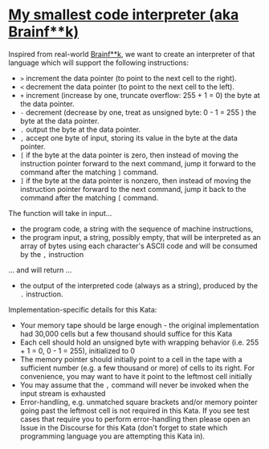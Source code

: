 # [My smallest code interpreter (aka Brainf**k)](https://www.codewars.com/kata/526156943dfe7ce06200063e)

Inspired from real-world [Brainf\*\*k](http://en.wikipedia.org/wiki/Brainfuck), we want to create an interpreter of that language which will support the following instructions:

* `>` increment the data pointer (to point to the next cell to the right).
* `<` decrement the data pointer (to point to the next cell to the left).
* `+` increment (increase by one, truncate overflow: 255 + 1 = 0) the byte at the data pointer.
* `-` decrement (decrease by one, treat as unsigned byte: 0 - 1 = 255 ) the byte at the data pointer.
* `.` output the byte at the data pointer.
* `,` accept one byte of input, storing its value in the byte at the data pointer.
* `[` if the byte at the data pointer is zero, then instead of moving the instruction pointer forward to the next command, jump it forward to the command after the matching `]` command.
* `]` if the byte at the data pointer is nonzero, then instead of moving the instruction pointer forward to the next command, jump it back to the command after the matching `[` command.

The function will take in input...

* the program code, a string with the sequence of machine instructions,
* the program input, a string, possibly empty, that will be interpreted as an array of bytes using each character's ASCII code and will be consumed by the `,` instruction

... and will return ...

* the output of the interpreted code (always as a string), produced by the `.` instruction.

Implementation-specific details for this Kata:

- Your memory tape should be large enough - the original implementation had 30,000 cells but a few thousand should suffice for this Kata
- Each cell should hold an unsigned byte with wrapping behavior (i.e. 255 + 1 = 0, 0 - 1 = 255), initialized to 0
- The memory pointer should initially point to a cell in the tape with a sufficient number (e.g. a few thousand or more) of cells to its right. For convenience, you may want to have it point to the leftmost cell initially
- You may assume that the `,` command will never be invoked when the input stream is exhausted
- Error-handling, e.g. unmatched square brackets and/or memory pointer going past the leftmost cell is not required in this Kata. If you see test cases that require you to perform error-handling then please open an Issue in the Discourse for this Kata (don't forget to state which programming language you are attempting this Kata in).

